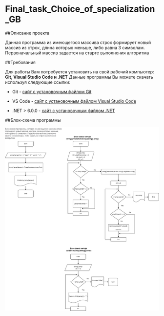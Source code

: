 # Final_task_Choice_of_specialization_GB

##Описание проекта

Данная программа из имеющегося массива строк формирует новый массив из строк, длина которых меньше, либо равна 3 символам. Первоначальный массив задается на старте выполнения алгоритма

##Требования

Для работы Вам потребуется установить на свой рабочий компьютер: **Git, Visual Studio Code и .NET** Данные программы Вы можете скачать используя следующие ссылки:

* Git - [сайт c установочным файлом Git](https://git-scm.com/book/en/v2/Getting-Started-Installing-Git)

* VS Code - [сайт c установочным файлом Visual Studio Code](https://code.visualstudio.com)

* .NET > 6.0.0 - [сайт c установочным файлом .NET](https://dotnet.microsoft.com/en-us/download/dotnet/6.0)

##Блок-схема программы

![Рисунок 1](Блок-схема.png)
